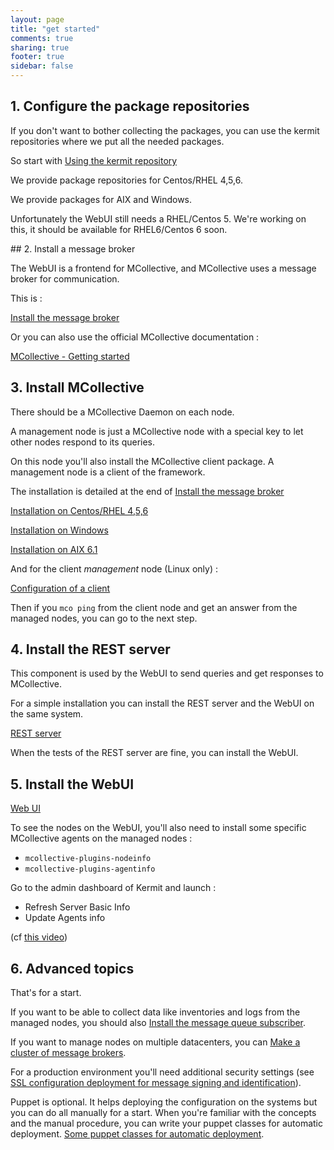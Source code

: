 ```yaml
---
layout: page
title: "get started"
comments: true
sharing: true
footer: true
sidebar: false 
---
```



## 1. Configure the package repositories

If you don't want to bother collecting the packages, you can use the kermit repositories where we put all the needed packages.

So start with [Using the kermit repository](/doc/using_the_repo.html)

We provide package repositories for Centos/RHEL 4,5,6. 

We provide packages for AIX and Windows.

Unfortunately the WebUI still needs a RHEL/Centos 5. We're working on this, it should be available for RHEL6/Centos 6 soon.

## 2. Install a message broker

The WebUI is a frontend for MCollective, and MCollective uses a message broker for communication.

This is :

[Install the message broker](/doc/mcollective/broker_activemq_install.html)

Or you can also use the official MCollective documentation :

[MCollective - Getting started](http://docs.puppetlabs.com/mcollective/reference/basic/gettingstarted.html#download-and-install)

## 3. Install MCollective

There should be a MCollective Daemon on each node.

A management node is just a MCollective node with a special key to let other nodes respond to its queries.

On this node you'll also install the MCollective client package. A management node is a client of the framework.

The installation is detailed at the end of [Install the message broker](http://www.kermit.fr/documentation/mcollective/broker_activemq_install.html)

[Installation on Centos/RHEL 4,5,6](http://www.kermit.fr/documentation/mcollective/rhel_install.html)

[Installation on Windows](/doc/mcollective/windows_install.html)

[Installation on AIX 6.1](http://www.kermit.fr/documentation/mcollective/aix_install.html)

And for the client _management_ node (Linux only) :

[Configuration of a client](http://www.kermit.fr/documentation/mcollective/client.html)

Then if you `mco ping` from the client node and get an answer from the managed nodes, you can go to the next step.

## 4. Install the REST server

This component is used by the WebUI to send queries and get responses to MCollective.

For a simple installation you can install the REST server and the WebUI on the same system.

[REST server](http://www.kermit.fr/documentation/restmco/install.html)

When the tests of the REST server are fine, you can install the WebUI.

## 5. Install the WebUI

[Web UI](http://www.kermit.fr/documentation/webui/install.html)

To see the nodes on the WebUI, you'll also need to install some specific MCollective agents on the managed nodes :

* `mcollective-plugins-nodeinfo`
* `mcollective-plugins-agentinfo`

Go to the admin dashboard of Kermit and launch :

* Refresh Server Basic Info
* Update Agents info

(cf [this video](http://www.youtube.com/watch?v=cN-ZmtemdMI&list=PLE6AD5E02BB4B773D&index=4&feature=plpp_video))

## 6. Advanced topics

That's for a start.

If you want to be able to collect data like inventories and logs from the managed nodes, you should also [Install the message queue subscriber](http://www.kermit.fr/documentation/mqrecv/install.html).


If you want to manage nodes on multiple datacenters, you can [Make a cluster of message brokers](http://www.kermit.fr/documentation/mcollective/cluster.html).


For a production environment you'll need additional security settings (see [SSL configuration deployment for message signing and identification](http://www.kermit.fr/documentation/mcollective/ssl.html)).


Puppet is optional. It helps deploying the configuration on the systems but you can do all manually for a start.
When you're familiar with the concepts and the manual procedure, you can write your puppet classes for automatic deployment.
[Some puppet classes for automatic deployment](https://github.com/thinkfr/puppetclasses).

